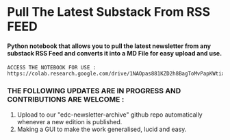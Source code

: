# Pull The Latest Substack From RSS FEED

#### Python notebook that allows you to pull the latest newsletter from any substack RSS Feed and converts it into a MD File for easy upload and use. 

```
ACCESS THE NOTEBOOK FOR USE : https://colab.research.google.com/drive/1NAOpas881KZD2h8BagToMvPapKWtixRV
```

### THE FOLLOWING UPDATES ARE IN PROGRESS AND CONTRIBUTIONS ARE WELCOME :
1. Upload to our "edc-newsletter-archive" github repo automatically whenever a new edition is published.
2. Making a GUI to make the work generalised, lucid and easy.
